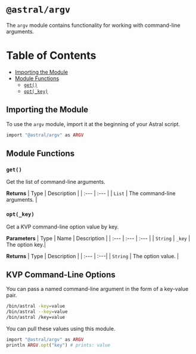 # `@astral/argv`

The `argv` module contains functionality for working with command-line arguments.

# Table of Contents

- [Importing the Module](#importing-the-module)
- [Module Functions](#module-functions)
  - [`get()`](#get)
  - [`opt(_key)`](#opt_key)

## Importing the Module

To use the `argv` module, import it at the beginning of your Astral script.

```ruby
import "@astral/argv" as ARGV
```

## Module Functions

### `get()`
Get the list of command-line arguments.

**Returns**
| Type | Description |
| :--- | :--- |
| `List` | The command-line arguments. |

### `opt(_key)`
Get a KVP command-line option value by key.

**Parameters**
| Type | Name | Description |
| :--- | :--- | :--- |
| `String` | `_key` | The option key.|

**Returns**
| Type | Description |
| :--- | :---|
| `String` | The option value. |

## KVP Command-Line Options

You can pass a named command-line argument in the form of a key-value pair.

```bash
/bin/astral -key=value
/bin/astral --key=value
/bin/astral /key=value
```

You can pull these values using this module.

```ruby
import "@astral/argv" as ARGV
println ARGV.opt("key") # prints: value
```